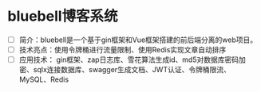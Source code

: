 # bluebell博客系统
- [ ] 简介：bluebell是一个基于gin框架和Vue框架搭建的前后端分离的web项目。
- [ ] 技术亮点：使用令牌桶进行流量限制、使用Redis实现文章自动排序
- [ ] 应用技术： gin框架、zap日志库、雪花算法生成id、md5对数据库密码加密、sqlx连接数据库、swagger生成文档、JWT认证、令牌桶限流、MySQL、Redis
